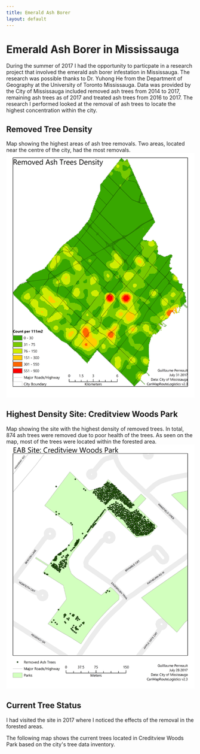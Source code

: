 ```yaml
---
title: Emerald Ash Borer
layout: default
---
```

# Emerald Ash Borer in Mississauga
During the summer of 2017 I had the opportunity to particpate in a research project that involved the emerald ash borer infestation in Mississauga. The research was possible thanks to Dr. Yuhong He from the Department of Geography at the University of Toronto Mississauga. Data was provided by the City of Mississauga included removed ash trees from 2014 to 2017, remaining ash trees as of 2017 and treated ash trees from 2016 to 2017. The research I performed looked at the removal of ash trees to locate the highest concentration within the city.

## Removed Tree Density
Map showing the highest areas of ash tree removals. Two areas, located near the centre of the city, had the most removals.
![EAB Density Map](./EABRemovalDensity_1.jpg)

## Highest Density Site: Creditview Woods Park
Map showing the site with the highest density of removed trees. In total, 874 ash trees were removed due to poor health of the trees. As seen on the map, most of the trees were located within the forested area.
![EAB Site Removal](./MissSite1_1.jpg)

## Current Tree Status
I had visited the site in 2017 where I noticed the effects of the removal in the forested areas.

The following map shows the current trees located in Creditview Woods Park based on the city's tree data inventory.
<div id="mapidtreecwp" style="width: 700px; height: 600px">
      <script>
            var mymaptreecwp = L.map('mapidtreecwp').setView([43.580222, -79.662720], 16);
            L.tileLayer('https://api.tiles.mapbox.com/v4/{id}/{z}/{x}/{y}.png?access_token={accessToken}', {
                  attribution: 'City-owned Tree Inventory - MississaugaData, 03/04/2019 <br>Map data &copy; <a href="https://www.openstreetmap.org/">OpenStreetMap</a> contributors, <a href="https://creativecommons.org/licenses/by-sa/2.0/">CC-BY-SA</a>, Imagery © <a href="https://www.mapbox.com/">Mapbox</a>',
                  maxZoom: 18,
                  id: 'mapbox.streets',
                  accessToken: 'pk.eyJ1IjoiZ3BlcnJlYXVsdDkxIiwiYSI6ImNqdXJqYmxubTBpbDU0M25wdm5hMnk2dGEifQ.xS5T9S5SvQKL8wiChwUErA'
            }).addTo(mymaptreecwp);
            function getTreeColor(d) {
              switch(d){
                case 'ACCOLATE ELM': return  "#a81787";
                case 'AMERICAN ELM': return "#20102d";
                case 'ASH SPP.': return "#33c423";
                case 'AUSTRIAN PINE': return "#f2ef72";
                case 'BASSWOOD LINDEN': return "#b7216c";
                case 'BUR OAK': return "#f14a54";
                case 'COLORADO BLUE SPRUCE': return "#426c6f";
                case 'COLORADO SPRUCE': return "#51286c";
                case 'COLUMNAR NORWAY MAPLE': return "#a50dd8";
                case 'COMMON ZELKOVA': return "#0c0ced";
                case 'DEADOO': return "#c98d69";
                case 'EASTERN WHITE CEDAR': return "#378a35";
                case 'FALSE CYPRUS': return "#52fbe5";
                case 'GLENLEVEN LINDEN': return "#105b76";
                case 'HONEY LOCUST': return "#659bcb";
                case 'IRON WOOD': return "#e3a3b7";
                case 'IVORY SILK JAPANESE LILAC': return "#724632";
                case 'LITTLELEAF LINDEN': return "#95b308";
                case 'NORWAY MAPLE': return "#f11a3a";
                case 'RED MAPLE': return "#ea08d3";
                case 'RED OAK': return "#e1ec64";
                case 'SCOTCH PINE': return "#8765a6";
                case 'SHAGBARK HICKORY': return "#af1545";
                case 'SILVER MAPLE': return "#8fbc60";
                case 'STUMP': return "#7f1a64";
                case 'SUGAR MAPLE': return "#63bb17";
                case 'TREMBLING POPLAR': return "#edb824";
                case 'WHITE OAK': return "#2bdbd8";
                case 'WHITE PINE': return "#f41556";
                case 'WHITE SPRUCE': return "#705039";
                default: return '#ffffff'
              }

            }
            function forEachFeature(feature, layer) {
                var popupContent =  feature.properties.BOTDESC;
                //layer.bindPopup(popupContent);
                layer.bindTooltip(popupContent);
            }
            $.getJSON("geo_layers/Tree_3857_creditviewwoods.geojson",function(data){
                  L.geoJson(data, {
                        pointToLayer: function (feature, latlng) {
                        return L.circleMarker(latlng, {fillColor: getTreeColor(feature.properties.BOTDESC),
                                                      radius: 3,
                                                      weight: 1,
                                                      opacity: 1,
                                                      color: "#000000",
                                                      fillOpacity: 0.8}
                                              );
                        },

                        onEachFeature: forEachFeature
                  }).addTo(mymaptreecwp);
            });
             var legend2 = L.control({position: 'bottomleft'});
             legend2.onAdd = function (map) {
                   var div = L.DomUtil.create('div', 'info legend');
                   labels = ['<strong>Trees</strong>'];
                   div.innerHTML += '<i class="circle" style="background: #a81787"></i><span>Accolate Elm</span><br>';
                   div.innerHTML += '<i class="circle" style="background: #20102d"></i><span>American Elm</span><br>';
                   div.innerHTML += '<i class="circle" style="background: #33c423"></i><span>Ash SPP.</span><br>';
                   div.innerHTML += '<i class="circle" style="background: #f2ef72"></i><span>Austrian Pine</span><br>';
                   div.innerHTML += '<i class="circle" style="background: #b7216c"></i><span>Basswood Linden</span><br>';
                   div.innerHTML += '<i class="circle" style="background: #f14a54"></i><span>Bur Oak</span><br>';
                   div.innerHTML += '<i class="circle" style="background: #426c6f"></i><span>Colorado Blue Spruce</span><br>';
                   div.innerHTML += '<i class="circle" style="background: #51286c"></i><span>Colorado Spruce</span><br>';
                   div.innerHTML += '<i class="circle" style="background: #a50dd8"></i><span>Columnar Norway Maple</span><br>';
                   div.innerHTML += '<i class="circle" style="background: #0c0ced"></i><span>Common Zelkova</span><br>';
                   div.innerHTML += '<i class="circle" style="background: #c98d69"></i><span>Deadoo</span><br>';
                   div.innerHTML += '<i class="circle" style="background: #378a35"></i><span>Eastern White Cedar</span><br>';
                   div.innerHTML += '<i class="circle" style="background: #52fbe5"></i><span>False Cyprus</span><br>';
                   div.innerHTML += '<i class="circle" style="background: #105b76"></i><span>Glenleven Linden</span><br>';
                   div.innerHTML += '<i class="circle" style="background: #659bcb"></i><span>Honey Locust</span><br>';
                   div.innerHTML += '<i class="circle" style="background: #e3a3b7"></i><span>Iron Wood</span><br>';
                   div.innerHTML += '<i class="circle" style="background: #724632"></i><span>Ivory Silk Japanese Lilac</span><br>';
                   div.innerHTML += '<i class="circle" style="background: #95b308"></i><span>Littleleaf Linden</span><br>';
                   div.innerHTML += '<i class="circle" style="background: #f11a3a"></i><span>Norway Maple</span><br>';
                   div.innerHTML += '<i class="circle" style="background: #ea08d3"></i><span>Red Maple</span><br>';
                   div.innerHTML += '<i class="circle" style="background: #e1ec64"></i><span>Red Oak</span><br>';
                   div.innerHTML += '<i class="circle" style="background: #8765a6"></i><span>Scotch Pine</span><br>';
                   div.innerHTML += '<i class="circle" style="background: #af1545"></i><span>Shagbark Hickory</span><br>';
                   div.innerHTML += '<i class="circle" style="background: #8fbc60"></i><span>Silver Maple</span><br>';
                   div.innerHTML += '<i class="circle" style="background: #7f1a64"></i><span>Stump</span><br>';
                   div.innerHTML += '<i class="circle" style="background: #63bb17"></i><span>Sugar Maple</span><br>';
                   div.innerHTML += '<i class="circle" style="background: #edb824"></i><span>Trembling Poplar</span><br>';
                   div.innerHTML += '<i class="circle" style="background: #2bdbd8"></i><span>White Oak</span><br>';
                   div.innerHTML += '<i class="circle" style="background: #f41556"></i><span>White Pine</span><br>';
                   div.innerHTML += '<i class="circle" style="background: #705039"></i><span>White Spruce</span><br>';
                   return div
              };
             legend2.addTo(mymaptreecwp);
     </script>
</div>
